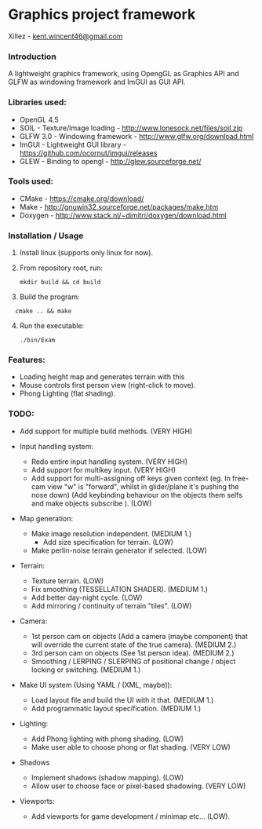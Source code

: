 # Graphics project framework

Xillez - kent.wincent46@gmail.com

### Introduction

A lightweight graphics framework, using OpengGL as Graphics API and GLFW as windowing framework and ImGUI as GUI API.

### Libraries used:

- OpenGL 4.5
- SOIL - Texture/Image loading - http://www.lonesock.net/files/soil.zip
- GLFW 3.0 - Windowing framework - http://www.glfw.org/download.html
- ImGUI - Lightweight GUI library - https://github.com/ocornut/imgui/releases
- GLEW - Binding to opengl - http://glew.sourceforge.net/

### Tools used:

- CMake - https://cmake.org/download/
- Make - http://gnuwin32.sourceforge.net/packages/make.htm
- Doxygen - http://www.stack.nl/~dimitri/doxygen/download.html

### Installation / Usage
1. Install linux (supports only linux for now).

2. From repository root, run:

   ```Shell
   mkdir build && cd build
   ```


3. Build the program: 
  ```Shell
    cmake .. && make
  ```
  4. Run the executable:

     ``` 
     ./bin/Exam
     ```

### Features: 

- Loading height map and generates terrain with this
- Mouse controls first person view (right-click to move).
- Phong Lighting (flat shading).

### TODO:

- Add support for multiple build methods. (VERY HIGH) 
- Input handling system: 
  - Redo entire input handling system. (VERY HIGH)
  - Add support for multikey input. (VERY HIGH)
  - Add support for multi-assigning off keys given context (eg. In free-cam view "w" is "forward", whilst in glider/plane it's pushing the nose down) (Add keybinding behaviour on the objects them selfs and make objects subscribe ). (LOW)

- Map generation:
  - Make image resolution independent. (MEDIUM 1.)
    - Add size specification for terrain. (LOW)
  - Make perlin-noise terrain generator if selected. (LOW)
- Terrain:
  - Texture terrain. (LOW)
  - Fix smoothing (TESSELLATION SHADER). (MEDIUM 1.)
  - Add better day-night cycle. (LOW)
  - Add mirroring / continuity of terrain "tiles". (LOW)
- Camera:
  - 1st person cam on objects (Add a camera (maybe component) that will override the current state of the true camera). (MEDIUM 2.)
  - 3rd person cam on objects (See 1st person idea). (MEDIUM 2.)
  - Smoothing / LERPING / SLERPING of positional change / object locking or switching. (MEDIUM 1.)
- Make UI system (Using YAML / (XML, maybe)):
  - Load layout file and build the UI with it that. (MEDIUM 1.)
  - Add programmatic layout specification. (MEDIUM 1.)
- Lighting:
  - Add Phong lighting with phong shading. (LOW)
  - Make user able to choose phong or flat shading. (VERY LOW)
- Shadows
  - Implement shadows (shadow mapping). (LOW)
  - Allow user to choose face or pixel-based shadowing. (VERY LOW)
- Viewports:
  - Add viewports for game development / minimap etc... (LOW).

